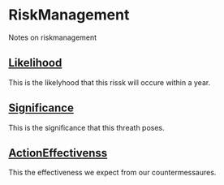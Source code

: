 # RiskManagement
Notes on riskmanagement


## [Likelihood](./Likelihood.md)
This is the likelyhood that this rissk will occure within a year.

## [Significance](./Significance.md)
This is the significance that this threath poses.

## [ActionEffectivenss](./ActionEffectivenss.md)
This the effectiveness we expect from our countermessaures.

